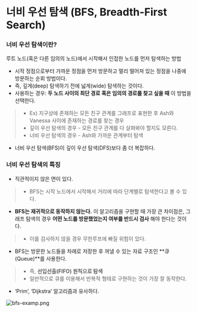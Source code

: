 # 너비 우선 탐색 (BFS, Breadth-First Search)

### 너비 우선 탐색이란?
루트 노드(혹은 다른 임의의 노드)에서 시작해서 인접한 노드를 먼저 탐색하는 방법

* 시작 정점으로부터 가까운 정점을 먼저 방문하고 멀리 떨어져 있는 정점을 나중에 방문하는 순회 방법이다.
* 즉, 깊게(deep) 탐색하기 전에 넓게(wide) 탐색하는 것이다.
* 사용하는 경우: **두 노드 사이의 최단 경로 혹은 임의의 경로를 찾고 싶을 때** 이 방법을 선택한다.
> * Ex) 지구상에 존재하는 모든 친구 관계를 그래프로 표현한 후 Ash와 Vanessa 사이에 존재하는 경로를 찾는 경우
> * 깊이 우선 탐색의 경우 - 모든 친구 관계를 다 살펴봐야 할지도 모른다.
> * 너비 우선 탐색의 경우 - Ash와 가까운 관계부터 탐색
* 너비 우선 탐색(BFS)이 깊이 우선 탐색(DFS)보다 좀 더 복잡하다.


### 너비 우선 탐색의 특징

* 직관적이지 않은 면이 있다.
> * BFS는 시작 노드에서 시작해서 거리에 따라 단계별로 탐색한다고 볼 수 있다.
* **BFS는 재귀적으로 동작하지 않는다.** 이 알고리즘을 구현할 때 가장 큰 차이점은, 그래프 탐색의 경우 **어떤 노드를 방문했었는지 여부를 반드시 검사** 해야 한다는 것이다.
> * 이를 검사하지 않을 경우 무한루프에 빠질 위험이 있다.
* BFS는 방문한 노드들을 차례로 저장한 후 꺼낼 수 있는 자료 구조인 **큐(Queue)**를 사용한다.
> * 즉, **선입선출(FIFO) 원칙으로 탐색**
> * 일반적으로 큐를 이용해서 반복적 형태로 구현하는 것이 가장 잘 동작한다.
* ‘Prim’, ‘Dijkstra’ 알고리즘과 유사하다.



![bfs-examp.png](https://gmlwjd9405.github.io/images/algorithm-dfs-vs-bfs/bfs-example.png)
